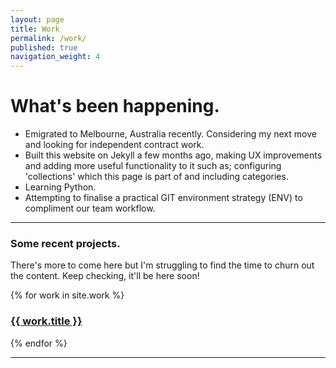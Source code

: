```yaml
---
layout: page
title: Work
permalink: /work/
published: true
navigation_weight: 4
---
```


# What's been happening.

- Emigrated to Melbourne, Australia recently. Considering my next move and looking for independent contract work.
- Built this website on Jekyll a few months ago, making UX improvements and adding more useful functionality to it such as; configuring 'collections' which this page is part of and including categories.
- Learning Python.
- Attempting to finalise a practical GIT environment strategy (ENV) to compliment our team workflow.

<hr />

### Some recent projects.
There's more to come here but I'm struggling to find the time to churn out the content. Keep checking, it'll be here soon!

{% for work in site.work %}
<h3>
<a href="{{ work.url | prepend: site.baseurl }}">{{ work.title }}</a>
</h3>
{% endfor %}

<hr />

